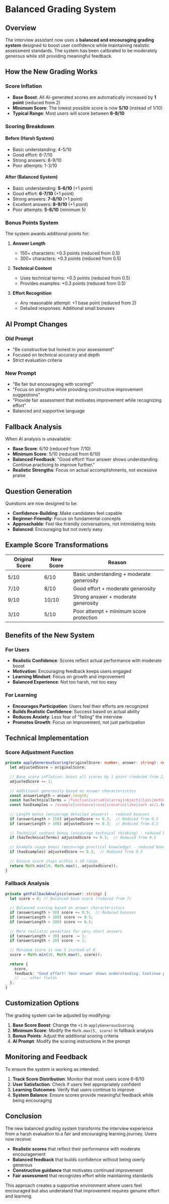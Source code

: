 # Balanced Grading System

## Overview
The interview assistant now uses a **balanced and encouraging grading system** designed to boost user confidence while maintaining realistic assessment standards. The system has been calibrated to be moderately generous while still providing meaningful feedback.

## How the New Grading Works

### Score Inflation
- **Base Boost**: All AI-generated scores are automatically increased by **1 point** (reduced from 2)
- **Minimum Score**: The lowest possible score is now **5/10** (instead of 1/10)
- **Typical Range**: Most users will score between **6-8/10**

### Scoring Breakdown

#### Before (Harsh System)
- Basic understanding: 4-5/10
- Good effort: 6-7/10  
- Strong answers: 8-9/10
- Poor attempts: 1-3/10

#### After (Balanced System)
- Basic understanding: **5-6/10** (+1 point)
- Good effort: **6-7/10** (+1 point)
- Strong answers: **7-8/10** (+1 point)
- Excellent answers: **8-9/10** (+1 point)
- Poor attempts: **5-6/10** (minimum 5)

### Bonus Points System

The system awards additional points for:

1. **Answer Length**
   - 150+ characters: +0.3 points (reduced from 0.5)
   - 300+ characters: +0.3 points (reduced from 0.5)

2. **Technical Content**
   - Uses technical terms: +0.3 points (reduced from 0.5)
   - Provides examples: +0.3 points (reduced from 0.5)

3. **Effort Recognition**
   - Any reasonable attempt: +1 base point (reduced from 2)
   - Detailed responses: Additional small bonuses

## AI Prompt Changes

### Old Prompt
- "Be constructive but honest in your assessment"
- Focused on technical accuracy and depth
- Strict evaluation criteria

### New Prompt
- "Be fair but encouraging with scoring!"
- "Focus on strengths while providing constructive improvement suggestions"
- "Provide fair assessment that motivates improvement while recognizing effort"
- Balanced and supportive language

## Fallback Analysis

When AI analysis is unavailable:

- **Base Score**: 6/10 (reduced from 7/10)
- **Minimum Score**: 5/10 (reduced from 6/10)
- **Balanced Feedback**: "Good effort! Your answer shows understanding. Continue practicing to improve further."
- **Realistic Strengths**: Focus on actual accomplishments, not excessive praise

## Question Generation

Questions are now designed to be:

- **Confidence-Building**: Make candidates feel capable
- **Beginner-Friendly**: Focus on fundamental concepts
- **Approachable**: Feel like friendly conversations, not intimidating tests
- **Balanced**: Encouraging but not overly easy

## Example Score Transformations

| Original Score | New Score | Reason |
|----------------|-----------|---------|
| 5/10 | 6/10 | Basic understanding + moderate generosity |
| 7/10 | 8/10 | Good effort + moderate generosity |
| 9/10 | 10/10 | Strong answer + moderate generosity |
| 3/10 | 5/10 | Poor attempt + minimum score protection |

## Benefits of the New System

### For Users
- **Realistic Confidence**: Scores reflect actual performance with moderate boost
- **Motivation**: Encouraging feedback keeps users engaged
- **Learning Mindset**: Focus on growth and improvement
- **Balanced Experience**: Not too harsh, not too easy

### For Learning
- **Encourages Participation**: Users feel their efforts are recognized
- **Builds Realistic Confidence**: Success based on actual ability
- **Reduces Anxiety**: Less fear of "failing" the interview
- **Promotes Growth**: Focus on improvement, not just participation

## Technical Implementation

### Score Adjustment Function
```typescript
private applyGenerousScoring(originalScore: number, answer: string): number {
  let adjustedScore = originalScore;
  
  // Base score inflation: boost all scores by 1 point (reduced from 2)
  adjustedScore += 1;
  
  // Additional generosity based on answer characteristics
  const answerLength = answer.length;
  const hasTechnicalTerms = /function|variable|array|object|class|method|api|database|server|client/i.test(answer);
  const hasExamples = /example|instance|case|scenario|like|such as/i.test(answer);
  
  // Length bonus (encourage detailed answers) - reduced bonuses
  if (answerLength > 150) adjustedScore += 0.3;  // Reduced from 0.5
  if (answerLength > 300) adjustedScore += 0.3;  // Reduced from 0.5
  
  // Technical content bonus (encourage technical thinking) - reduced bonus
  if (hasTechnicalTerms) adjustedScore += 0.3;  // Reduced from 0.5
  
  // Example usage bonus (encourage practical knowledge) - reduced bonus
  if (hasExamples) adjustedScore += 0.3;  // Reduced from 0.5
  
  // Ensure score stays within 1-10 range
  return Math.min(10, Math.max(1, adjustedScore));
}
```

### Fallback Analysis
```typescript
private getFallbackAnalysis(answer: string) {
  let score = 6; // Balanced base score (reduced from 7)
  
  // Balanced scoring based on answer characteristics
  if (answerLength > 50) score += 0.5;  // Reduced bonuses
  if (answerLength > 100) score += 0.5;
  if (answerLength > 200) score += 0.5;
  
  // More realistic penalties for very short answers
  if (answerLength < 30) score -= 1;
  if (answerLength < 20) score -= 1;
  
  // Minimum score is now 5 instead of 6
  score = Math.min(10, Math.max(5, score));
  
  return {
    score,
    feedback: "Good effort! Your answer shows understanding. Continue practicing to improve further.",
    // ... other fields
  };
}
```

## Customization Options

The grading system can be adjusted by modifying:

1. **Base Score Boost**: Change the `+1` in `applyGenerousScoring`
2. **Minimum Score**: Modify the `Math.max(5, score)` in fallback analysis
3. **Bonus Points**: Adjust the additional scoring criteria
4. **AI Prompt**: Modify the scoring instructions in the prompt

## Monitoring and Feedback

To ensure the system is working as intended:

1. **Track Score Distribution**: Monitor that most users score 6-8/10
2. **User Satisfaction**: Check if users feel appropriately confident
3. **Learning Outcomes**: Verify that users continue to improve
4. **System Balance**: Ensure scores provide meaningful feedback while being encouraging

## Conclusion

The new balanced grading system transforms the interview experience from a harsh evaluation to a fair and encouraging learning journey. Users now receive:

- **Realistic scores** that reflect their performance with moderate encouragement
- **Balanced feedback** that builds confidence without being overly generous
- **Constructive guidance** that motivates continued improvement
- **Fair assessment** that recognizes effort while maintaining standards

This approach creates a supportive environment where users feel encouraged but also understand that improvement requires genuine effort and learning.

